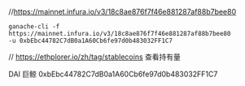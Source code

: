 //https://mainnet.infura.io/v3/18c8ae876f7f46e881287af88b7bee80

```
ganache-cli -f https://mainnet.infura.io/v3/18c8ae876f7f46e881287af88b7bee80 
-u 0xbEbc44782C7dB0a1A60Cb6fe97d0b483032FF1C7 
```

// https://ethplorer.io/zh/tag/stablecoins  查看持有量

DAI 巨鲸  0xbEbc44782C7dB0a1A60Cb6fe97d0b483032FF1C7




